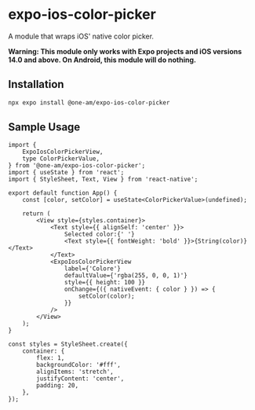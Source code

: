 # expo-ios-color-picker

A module that wraps iOS' native color picker.

**Warning: This module only works with Expo projects and iOS versions 14.0 and above. 
On Android, this module will do nothing.**

## Installation

```bash
npx expo install @one-am/expo-ios-color-picker
```

## Sample Usage

```tsx
import {
    ExpoIosColorPickerView,
    type ColorPickerValue,
} from '@one-am/expo-ios-color-picker';
import { useState } from 'react';
import { StyleSheet, Text, View } from 'react-native';

export default function App() {
    const [color, setColor] = useState<ColorPickerValue>(undefined);

    return (
        <View style={styles.container}>
            <Text style={{ alignSelf: 'center' }}>
                Selected color:{' '}
                <Text style={{ fontWeight: 'bold' }}>{String(color)}</Text>
            </Text>
            <ExpoIosColorPickerView
                label={'Colore'}
                defaultValue={'rgba(255, 0, 0, 1)'}
                style={{ height: 100 }}
                onChange={({ nativeEvent: { color } }) => {
                    setColor(color);
                }}
            />
        </View>
    );
}

const styles = StyleSheet.create({
    container: {
        flex: 1,
        backgroundColor: '#fff',
        alignItems: 'stretch',
        justifyContent: 'center',
        padding: 20,
    },
});
```
